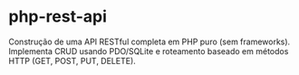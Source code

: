 # php-rest-api
Construção de uma API RESTful completa em PHP puro (sem frameworks). Implementa CRUD usando PDO/SQLite e roteamento baseado em métodos HTTP (GET, POST, PUT, DELETE).

